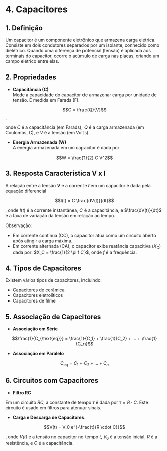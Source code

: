 # 4. Capacitores

## 1. Definição
Um capacitor é um componente eletrônico que armazena carga elétrica. Consiste em dois condutores separados por um isolante, conhecido como dielétrico. Quando uma diferença de potencial (tensão) é aplicada aos terminais do capacitor, ocorre o acúmulo de carga nas placas, criando um campo elétrico entre elas.

## 2. Propriedades
- **Capacitância (C)**  
Mede a capacidade do capacitor de armazenar carga por unidade de tensão. É medida em Farads (F). 

$$C = \frac{Q}{V}$$, 

onde $C$ é a capacitância (em Farads), $Q$ é a carga armazenada (em Coulombs, C), e $V$ é a tensão (em Volts).

- **Energia Armazenada (W)**  
A energia armazenada em um capacitor é dada por

$$W = \frac{1}{2} C V^2$$

## 3. Resposta Característica V x I
A relação entre a tensão ***V*** e a corrente ***I*** em um capacitor é dada pela equação diferencial

$$I(t) = C \frac{dV(t)}{dt}$$

, onde $I(t)$ é a corrente instantânea, $C$ é a capacitância, e $\frac{dV(t)}{dt}$ é a taxa de variação da tensão em relação ao tempo.

Observação:
- Em corrente contínua (CC), o capacitor atua como um circuito aberto após atingir a carga máxima.
- Em corrente alternada (CA), o capacitor exibe reatância capacitiva ($X_C$) dada por: $X_C = \frac{1}{2 \pi f C}$, onde $f$ é a frequência.

## 4. Tipos de Capacitores
Existem vários tipos de capacitores, incluindo:
- Capacitores de cerâmica
- Capacitores eletrolíticos
- Capacitores de filme

## 5. Associação de Capacitores
- **Associação em Série**

$$\frac{1}{C_{\text{eq}}} = \frac{1}{C_1} + \frac{1}{C_2} + ... + \frac{1}{C_n}$$

- **Associação em Paralelo**

$$C_{\text{eq}} = C_1 + C_2 + ... + C_n$$

## 6. Circuitos com Capacitores
- **Filtro RC**

Em um circuito *RC*, a constante de tempo $\tau$ é dada por $\tau = R \cdot C$. Este circuito é usado em filtros para atenuar sinais.

- **Carga e Descarga de Capacitores**

$$V(t) = V_0 e^{-\frac{t}{R \cdot C}}$$ 

, onde *V(t)* é a tensão no capacitor no tempo *t*, $V_0$ é a tensão inicial, *R* é a resistência, e *C* é a capacitância.

